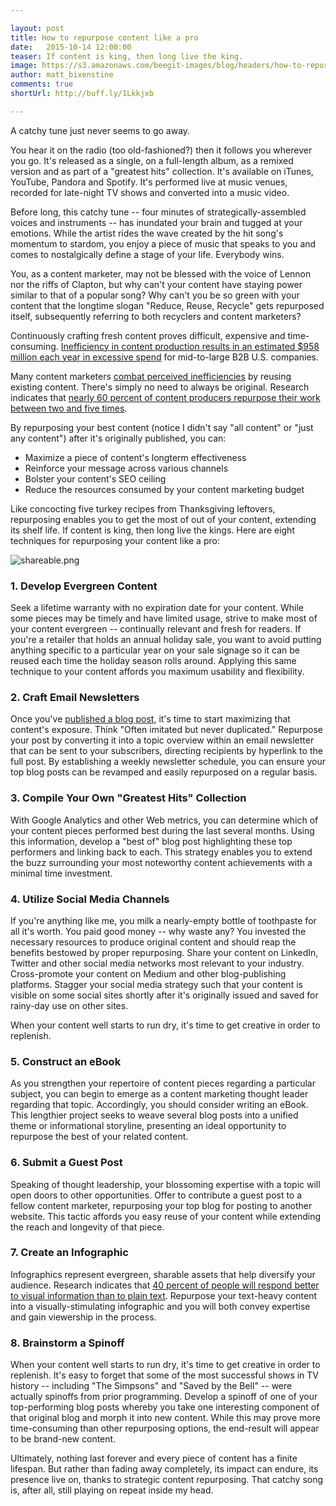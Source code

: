```yaml
---

layout: post
title: How to repurpose content like a pro
date:   2015-10-14 12:00:00
teaser: If content is king, then long live the king.
image: https://s3.amazonaws.com/beegit-images/blog/headers/how-to-repurpose-content-like-a-pro.png
author: matt_bixenstine
comments: true
shortUrl: http://buff.ly/1Lkkjxb

---
```


A catchy tune just never seems to go away.

You hear it on the radio (too old-fashioned?) then it follows you wherever you go. It's released as a single, on a full-length album, as a remixed version and as part of a "greatest hits" collection. It's available on iTunes, YouTube, Pandora and Spotify. It's performed live at music venues, recorded for late-night TV shows and converted into a music video.

Before long, this catchy tune -- four minutes of strategically-assembled voices and instruments -- has inundated your brain and tugged at your emotions. While the artist rides the wave created by the hit song's momentum to stardom, you enjoy a piece of music that speaks to you and comes to nostalgically define a stage of your life. Everybody wins. 

You, as a content marketer, may not be blessed with the voice of Lennon nor the riffs of Clapton, but why can't your content have staying power similar to that of a popular song? Why can't you be so green with your content that the longtime slogan "Reduce, Reuse, Recycle" gets repurposed itself, subsequently referring to both recyclers and content marketers?

Continuously crafting fresh content proves difficult, expensive and time-consuming. <a href="http://resources.kapost.com/the-cost-of-marketing-inefficiency.html?rs=Resources" target="_blank">Inefficiency in content production results in an estimated $958 million each year in excessive spend</a> for mid-to-large B2B U.S. companies.


Many content marketers [combat perceived inefficiencies](http://blog.beegit.com/content_strategy/2015/10/07/convince-your-boss-blog/) by reusing existing content. There's simply no need to always be original. Research indicates that <a href="http://lookbookhq.com/content/wp-content/uploads/Eloqua-Content-Marketing-Survey-2014.pdf" target="_blank">nearly 60 percent of content producers repurpose their work between two and five times</a>. 

By repurposing your best content (notice I didn't say "all content" or "just any content") after it's originally published, you can: 

* Maximize a piece of content's longterm effectiveness
* Reinforce your message across various channels 
* Bolster your content's SEO ceiling
* Reduce the resources consumed by your content marketing budget

Like concocting five turkey recipes from Thanksgiving leftovers, repurposing enables you to get the most of out of your content, extending its shelf life. <a class="tweet-quote">If content is king, then long live the kings.</a> Here are eight techniques for repurposing your content like a pro:

![shareable.png](https://ucarecdn.com/688de926-daf9-4fa0-ba78-5e11c6603bbe/)

### 1. Develop Evergreen Content
Seek a lifetime warranty with no expiration date for your content. While some pieces may be timely and have limited usage, strive to make most of your content evergreen -- continually relevant and fresh for readers. If you're a retailer that holds an annual holiday sale, you want to avoid putting anything specific to a particular year on your sale signage so it can be reused each time the holiday season rolls around. Applying this same technique to your content affords you maximum usability and flexibility.

### 2. Craft Email Newsletters
Once you've [published a blog post](http://blog.beegit.com/content_strategy/2015/09/17/7-best-practices-for-your-business-blog/), it's time to start maximizing that content's exposure. Think "Often imitated but never duplicated." Repurpose your post by converting it into a topic overview within an email newsletter that can be sent to your subscribers, directing recipients by hyperlink to the full post. By establishing a weekly newsletter schedule, you can ensure your top blog posts can be revamped and easily repurposed on a regular basis.

### 3. Compile Your Own "Greatest Hits" Collection
With Google Analytics and other Web metrics, you can determine which of your content pieces performed best during the last several months. Using this information, develop a "best of" blog post highlighting these top performers and linking back to each. This strategy enables you to extend the buzz surrounding your most noteworthy content achievements with a minimal time investment.

### 4. Utilize Social Media Channels
If you're anything like me, you milk a nearly-empty bottle of toothpaste for all it's worth. You paid good money -- why waste any? You invested the necessary resources to produce original content and should reap the benefits bestowed by proper repurposing. Share your content on LinkedIn, Twitter and other social media networks most relevant to your industry. Cross-promote your content on Medium and other blog-publishing platforms. Stagger your social media strategy such that your content is visible on some social sites shortly after it's originally issued and saved for rainy-day use on other sites. 

<span><a class="tweet-quote">When your content well starts to run dry, it's time to get creative in order to replenish.</a></span>

### 5. Construct an eBook
As you strengthen your repertoire of content pieces regarding a particular subject, you can begin to emerge as a content marketing thought leader regarding that topic. Accordingly, you should consider writing an eBook. This lengthier project seeks to weave several blog posts into a unified theme or informational storyline, presenting an ideal opportunity to repurpose the best of your related content. 

### 6. Submit a Guest Post
Speaking of thought leadership, your blossoming expertise with a topic will open doors to other opportunities. Offer to contribute a guest post to a fellow content marketer, repurposing your top blog for posting to another website. This tactic affords you easy reuse of your content while extending the reach and longevity of that piece. 

### 7. Create an Infographic
Infographics represent evergreen, sharable assets that help diversify your audience. Research indicates that <a href="http://www.webmarketinggroup.co.uk/blog/why-every-seo-strategy-needs-infographics/" target="_blank">40 percent of people will respond better to visual information than to plain text</a>. Repurpose your text-heavy content into a visually-stimulating infographic and you will both convey expertise and gain viewership in the process.

### 8. Brainstorm a Spinoff
When your content well starts to run dry, it's time to get creative in order to replenish. It's easy to forget that some of the most successful shows in TV history -- including "The Simpsons" and "Saved by the Bell" -- were actually spinoffs from prior programming. Develop a spinoff of one of your top-performing blog posts whereby you take one interesting component of that original blog and morph it into new content. While this may prove more time-consuming than other repurposing options, the end-result will appear to be brand-new content. 

Ultimately, nothing last forever and every piece of content has a finite lifespan. But rather than fading away completely, its impact can endure, its presence live on, thanks to strategic content repurposing. That catchy song is, after all, still playing on repeat inside my head.

